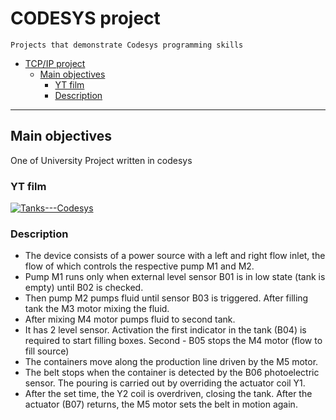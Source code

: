 # CODESYS project #

    Projects that demonstrate Codesys programming skills 

- [TCP/IP project](#tcpip-project)
  - [Main objectives](#main-objectives)
    - [YT film](#yt-film)
    - [Description](#description)

---

## Main objectives ##

One of University Project written in codesys

### YT film ###

[![Tanks---Codesys](https://i.ytimg.com/vi/NeWcSz-L5u8/maxresdefault.jpg?sqp=-oaymwEmCIAKENAF8quKqQMa8AEB-AH-CYAC0AWKAgwIABABGD8gVihlMA8=&rs=AOn4CLD2S6YpJuYzPJNy5OGNtA9to5A44g)](https://www.youtube.com/watch?v=NeWcSz-L5u8&ab)

### Description ###

- The device consists of a power source with a left and right flow inlet, the flow of which controls the respective pump M1 and M2. 
- Pump M1 runs only when external level sensor B01 is in low state (tank is empty) until B02 is checked. 
- Then pump M2  pumps fluid until sensor B03 is triggered. After filling tank the M3 motor mixing the fluid.
- After mixing M4 motor pumps fluid to second tank. 
- It has 2 level sensor. Activation the first indicator in the tank (B04) is required to start filling boxes. Second - B05 stops the M4 motor (flow to fill source)
- The containers move along the production line driven by the M5 motor. 
- The belt stops when the container is detected by the B06 photoelectric sensor. The pouring is carried out by overriding the actuator coil Y1.
- After the set time, the Y2 coil is overdriven, closing the tank. After the actuator (B07) returns, the M5 motor sets the belt in motion again.
